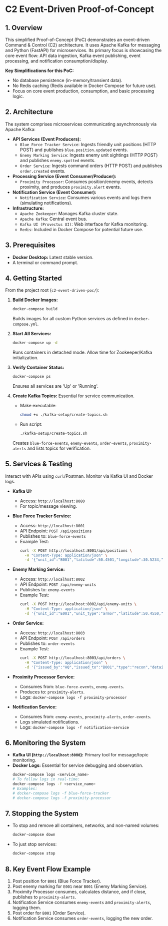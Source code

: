 # C2 Event-Driven Proof-of-Concept 

## 1. Overview

This simplified Proof-of-Concept (PoC) demonstrates an event-driven Command & Control (C2) architecture. It uses Apache Kafka for messaging and Python (FastAPI) for microservices. Its primary focus is showcasing the core event flow: API data ingestion, Kafka event publishing, event processing, and notification consumption/display.

**Key Simplifications for this PoC:**
* No database persistence (in-memory/transient data).
* No Redis caching (Redis available in Docker Compose for future use).
* Focus on core event production, consumption, and basic processing logic.

## 2. Architecture

The system comprises microservices communicating asynchronously via Apache Kafka:

* **API Services (Event Producers):**
    * `Blue Force Tracker Service`: Ingests friendly unit positions (HTTP POST) and publishes `blue.position.updated` events.
    * `Enemy Marking Service`: Ingests enemy unit sightings (HTTP POST) and publishes `enemy.spotted` events.
    * `Order Service`: Ingests command orders (HTTP POST) and publishes `order.created` events.
* **Processing Service (Event Consumer/Producer):**
    * `Proximity Processor`: Consumes position/enemy events, detects proximity, and produces `proximity.alert` events.
* **Notification Service (Event Consumer):**
    * `Notification Service`: Consumes various events and logs them (simulating notifications).
* **Infrastructure:**
    * `Apache Zookeeper`: Manages Kafka cluster state.
    * `Apache Kafka`: Central event bus.
    * `Kafka UI (Provectus UI)`: Web interface for Kafka monitoring.
    * `Redis`: Included in Docker Compose for potential future use.

## 3. Prerequisites

* **Docker Desktop:** Latest stable version.
* A terminal or command prompt.

## 4. Getting Started

From the project root (`c2-event-driven-poc/`):

1.  **Build Docker Images:**
    ```bash
    docker-compose build
    ```
    Builds images for all custom Python services as defined in `docker-compose.yml`.

2.  **Start All Services:**
    ```bash
    docker-compose up -d
    ```
    Runs containers in detached mode. Allow time for Zookeeper/Kafka initialization.

3.  **Verify Container Status:**
    ```bash
    docker-compose ps
    ```
    Ensures all services are 'Up' or 'Running'.

4.  **Create Kafka Topics:** Essential for service communication.
    * Make executable:
        ```bash
        chmod +x ./kafka-setup/create-topics.sh
        ```
    * Run script:
        ```bash
        ./kafka-setup/create-topics.sh
        ```
    Creates `blue-force-events`, `enemy-events`, `order-events`, `proximity-alerts` and lists topics for verification.

## 5. Services & Testing

Interact with APIs using `curl`/Postman. Monitor via Kafka UI and Docker logs.

* **Kafka UI:**
    * Access: `http://localhost:8080`
    * For topic/message viewing.

* **Blue Force Tracker Service:**
    * Access: `http://localhost:8001`
    * API Endpoint: `POST /api/positions`
    * Publishes to: `blue-force-events`
    * Example Test:
        ```bash
        curl -X POST http://localhost:8001/api/positions \
          -H "Content-Type: application/json" \
          -d '{"unit_id":"B001","latitude":50.4501,"longitude":30.5234,"speed":60,"heading":90,"brigade":1}'
        ```

* **Enemy Marking Service:**
    * Access: `http://localhost:8002`
    * API Endpoint: `POST /api/enemy-units`
    * Publishes to: `enemy-events`
    * Example Test:
        ```bash
        curl -X POST http://localhost:8002/api/enemy-units \
          -H "Content-Type: application/json" \
          -d '{"unit_id":"E001","unit_type":"armor","latitude":50.4550,"longitude":30.5250,"confidence":"high","marked_by":"B001"}'
        ```

* **Order Service:**
    * Access: `http://localhost:8003`
    * API Endpoint: `POST /api/orders`
    * Publishes to: `order-events`
    * Example Test:
        ```bash
        curl -X POST http://localhost:8003/api/orders \
          -H "Content-Type: application/json" \
          -d '{"issued_by":"HQ","issued_to":"B001","type":"recon","details":{"area":"sector_gamma"}}'
        ```

* **Proximity Processor Service:**
    * Consumes from: `blue-force-events`, `enemy-events`.
    * Produces to: `proximity-alerts`.
    * Logs: `docker-compose logs -f proximity-processor`

* **Notification Service:**
    * Consumes from: `enemy-events`, `proximity-alerts`, `order-events`.
    * Logs simulated notifications.
    * Logs: `docker-compose logs -f notification-service`

## 6. Monitoring the System

* **Kafka UI (`http://localhost:8080`):** Primary tool for message/topic monitoring.
* **Docker Logs:** Essential for service debugging and observation.
    ```bash
    docker-compose logs <service_name>
    # To follow logs in real-time:
    docker-compose logs -f <service_name>
    # Examples:
    # docker-compose logs -f blue-force-tracker
    # docker-compose logs -f proximity-processor
    ```

## 7. Stopping the System

* To stop and remove all containers, networks, and non-named volumes:
    ```bash
    docker-compose down
    ```
* To just stop services:
    ```bash
    docker-compose stop
    ```

## 8. Key Event Flow Example

1.  Post position for `B001` (Blue Force Tracker).
2.  Post enemy marking for `E001` near `B001` (Enemy Marking Service).
3.  Proximity Processor consumes, calculates distance, and if close, publishes to `proximity-alerts`.
4.  Notification Service consumes `enemy-events` and `proximity-alerts`, logging them.
5.  Post order for `B001` (Order Service).
6.  Notification Service consumes `order-events`, logging the new order.


